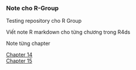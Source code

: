 ### Note cho R-Group
Testing repository cho R Group

Viết note R markdown cho từng chương trong R4ds

Note từng chapter

[Chapter 14](https://github.com/thiendattran/R-Group/blob/main/R4ds-chapter-14.html)\
[Chapter 15](https://github.com/thiendattran/R-Group/blob/main/chapter-15.md)
